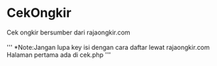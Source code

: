 # CekOngkir
Cek ongkir bersumber dari rajaongkir.com
<br><br>
'''
*Note:Jangan lupa key isi dengan cara daftar lewat rajaongkir.com
      Halaman pertama ada di cek.php
'''
<br>
